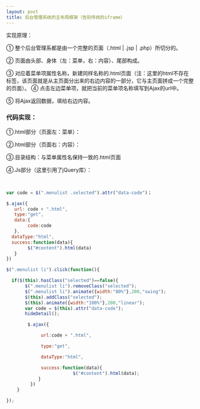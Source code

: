 ```yaml
---
layout: post
title: 后台管理系统的主布局框架（告别传统的iframe）
---
```

实现原理：

① 整个后台管理系都是由一个完整的页面（.html | .jsp | .php）所切分的。​​

② 页面由头部、身体（左：菜单，右：内容）、尾部构成。

③ 对应着菜单项属性名称，新建同样名称的.html页面（注：这里的html不存在标签，该页面就是从主页面分出来的右边内容的一部分，它与主页面拼成一个完整的页面）。
④ 点击左边菜单项，就把当前的菜单项名称填写到Ajax的url中。

⑤ 将Ajax返回数据，填给右边内容。

### 代码实现：

​①.html部分（页面左：菜单）： 

 
​②.html部分（页面右：内容）：​

 
​③.​目录结构：与菜单属性名保持一致的.html页面
 
④.Js部分（这里引用了jQuery库）：  
​

```javascript   

var code = $(".menulist .selected").attr("data-code")；

$.ajax({
   url: code + ".html",
   type:"get",
   data:{
        code:code
   },
  dataType:"html",
  success:function(data){
        $("#content").html(data)
   }
})

$(".menulist li").click(function(){

  if($(this).hasClass("selected")==false){
       $(".menulist li").removeClass("selected");
       $(".menulist li").animate({width:"80%"},200,"swing");
       $(this).addClass("selected");
       $(this).animate({width:"100%"},200,"linear");
       var code = $(this).attr("data-code");
       hideDetail();

        $.ajax({

             url:code + ".html",

             type:"get",

             dataType:"html",

             success:function(data){
                         $("#content").html(data);
            }
         })
    }

});
```

